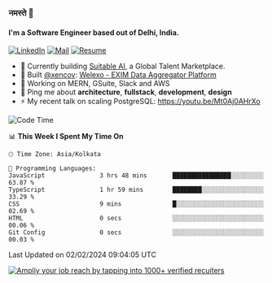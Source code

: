 ### नमस्ते 🙏

#### I'm a Software Engineer based out of Delhi, India.

[![LinkedIn](https://img.shields.io/badge/linkedin-%230077B5.svg)](https://linkedin.com/in/sambhav2612)
[![Mail](https://img.shields.io/badge/gmail-D14836)](mailto:sambhavjain2612@gmail.com)
[![Resume](https://img.shields.io/badge/resume-%23#FFFF00.svg)](https://mega.nz/file/IjA3yaoB#BFfQg1-aKva0piAd_wWs8Hf5dlnYRQ2ZkwtYwNMzBhA)

- 🏢 Currently building [Suitable AI](https://suitable.ai), a Global Talent Marketplace.
- 💅 Built [@xencov](https://github.com/xencov): [Welexo - EXIM Data Aggregator Platform](https://welexo.com)
- 🌱 Working on MERN, GSuite, Slack and AWS
- 💬 Ping me about **architecture**, **fullstack**, **development**, **design**
- ⚡️ My recent talk on scaling PostgreSQL: https://youtu.be/Mt0Aj0AHrXo

<!--START_SECTION:waka-->
![Code Time](http://img.shields.io/badge/Code%20Time-3%2C862%20hrs%2017%20mins-blue)

📊 **This Week I Spent My Time On** 

```text
🕑︎ Time Zone: Asia/Kolkata

💬 Programming Languages: 
JavaScript               3 hrs 48 mins       ████████████████░░░░░░░░░   63.87 % 
TypeScript               1 hr 59 mins        ████████░░░░░░░░░░░░░░░░░   33.29 % 
CSS                      9 mins              █░░░░░░░░░░░░░░░░░░░░░░░░   02.69 % 
HTML                     0 secs              ░░░░░░░░░░░░░░░░░░░░░░░░░   00.06 % 
Git Config               0 secs              ░░░░░░░░░░░░░░░░░░░░░░░░░   00.03 % 
```


 Last Updated on 02/02/2024 09:04:05 UTC
<!--END_SECTION:waka-->

[![Ampliy your job reach by tapping into 1000+ verified recuiters](https://user-images.githubusercontent.com/19583619/212717528-45b497fd-e886-4452-90fe-93829667bd63.png)](https://suitable.ai)

